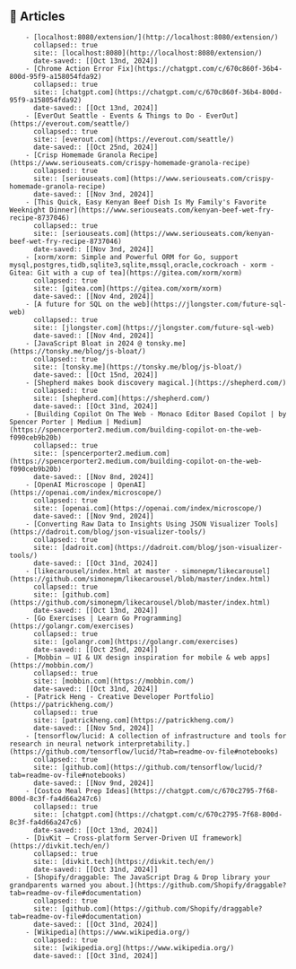 ## 🔖 Articles
        - [localhost:8080/extension/](http://localhost:8080/extension/)
          collapsed:: true
          site:: [localhost:8080](http://localhost:8080/extension/)
          date-saved:: [[Oct 13nd, 2024]]
        - [Chrome Action Error Fix](https://chatgpt.com/c/670c860f-36b4-800d-95f9-a158054fda92)
          collapsed:: true
          site:: [chatgpt.com](https://chatgpt.com/c/670c860f-36b4-800d-95f9-a158054fda92)
          date-saved:: [[Oct 13nd, 2024]]
        - [EverOut Seattle - Events & Things to Do - EverOut](https://everout.com/seattle/)
          collapsed:: true
          site:: [everout.com](https://everout.com/seattle/)
          date-saved:: [[Oct 25nd, 2024]]
        - [Crisp Homemade Granola Recipe](https://www.seriouseats.com/crispy-homemade-granola-recipe)
          collapsed:: true
          site:: [seriouseats.com](https://www.seriouseats.com/crispy-homemade-granola-recipe)
          date-saved:: [[Nov 3nd, 2024]]
        - [This Quick, Easy Kenyan Beef Dish Is My Family's Favorite Weeknight Dinner](https://www.seriouseats.com/kenyan-beef-wet-fry-recipe-8737046)
          collapsed:: true
          site:: [seriouseats.com](https://www.seriouseats.com/kenyan-beef-wet-fry-recipe-8737046)
          date-saved:: [[Nov 3nd, 2024]]
        - [xorm/xorm: Simple and Powerful ORM for Go, support mysql,postgres,tidb,sqlite3,sqlite,mssql,oracle,cockroach - xorm - Gitea: Git with a cup of tea](https://gitea.com/xorm/xorm)
          collapsed:: true
          site:: [gitea.com](https://gitea.com/xorm/xorm)
          date-saved:: [[Nov 4nd, 2024]]
        - [A future for SQL on the web](https://jlongster.com/future-sql-web)
          collapsed:: true
          site:: [jlongster.com](https://jlongster.com/future-sql-web)
          date-saved:: [[Nov 4nd, 2024]]
        - [JavaScript Bloat in 2024 @ tonsky.me](https://tonsky.me/blog/js-bloat/)
          collapsed:: true
          site:: [tonsky.me](https://tonsky.me/blog/js-bloat/)
          date-saved:: [[Oct 15nd, 2024]]
        - [Shepherd makes book discovery magical.](https://shepherd.com/)
          collapsed:: true
          site:: [shepherd.com](https://shepherd.com/)
          date-saved:: [[Oct 31nd, 2024]]
        - [Building Copilot On The Web - Monaco Editor Based Copilot | by Spencer Porter | Medium | Medium](https://spencerporter2.medium.com/building-copilot-on-the-web-f090ceb9b20b)
          collapsed:: true
          site:: [spencerporter2.medium.com](https://spencerporter2.medium.com/building-copilot-on-the-web-f090ceb9b20b)
          date-saved:: [[Nov 8nd, 2024]]
        - [OpenAI Microscope | OpenAI](https://openai.com/index/microscope/)
          collapsed:: true
          site:: [openai.com](https://openai.com/index/microscope/)
          date-saved:: [[Nov 9nd, 2024]]
        - [Converting Raw Data to Insights Using JSON Visualizer Tools](https://dadroit.com/blog/json-visualizer-tools/)
          collapsed:: true
          site:: [dadroit.com](https://dadroit.com/blog/json-visualizer-tools/)
          date-saved:: [[Oct 31nd, 2024]]
        - [likecarousel/index.html at master · simonepm/likecarousel](https://github.com/simonepm/likecarousel/blob/master/index.html)
          collapsed:: true
          site:: [github.com](https://github.com/simonepm/likecarousel/blob/master/index.html)
          date-saved:: [[Oct 13nd, 2024]]
        - [Go Exercises | Learn Go Programming](https://golangr.com/exercises)
          collapsed:: true
          site:: [golangr.com](https://golangr.com/exercises)
          date-saved:: [[Oct 25nd, 2024]]
        - [Mobbin — UI & UX design inspiration for mobile & web apps](https://mobbin.com/)
          collapsed:: true
          site:: [mobbin.com](https://mobbin.com/)
          date-saved:: [[Oct 31nd, 2024]]
        - [Patrick Heng - Creative Developer Portfolio](https://patrickheng.com/)
          collapsed:: true
          site:: [patrickheng.com](https://patrickheng.com/)
          date-saved:: [[Nov 5nd, 2024]]
        - [tensorflow/lucid: A collection of infrastructure and tools for research in neural network interpretability.](https://github.com/tensorflow/lucid/?tab=readme-ov-file#notebooks)
          collapsed:: true
          site:: [github.com](https://github.com/tensorflow/lucid/?tab=readme-ov-file#notebooks)
          date-saved:: [[Nov 9nd, 2024]]
        - [Costco Meal Prep Ideas](https://chatgpt.com/c/670c2795-7f68-800d-8c3f-fa4d66a247c6)
          collapsed:: true
          site:: [chatgpt.com](https://chatgpt.com/c/670c2795-7f68-800d-8c3f-fa4d66a247c6)
          date-saved:: [[Oct 13nd, 2024]]
        - [DivKit — Cross-platform Server-Driven UI framework](https://divkit.tech/en/)
          collapsed:: true
          site:: [divkit.tech](https://divkit.tech/en/)
          date-saved:: [[Oct 31nd, 2024]]
        - [Shopify/draggable: The JavaScript Drag & Drop library your grandparents warned you about.](https://github.com/Shopify/draggable?tab=readme-ov-file#documentation)
          collapsed:: true
          site:: [github.com](https://github.com/Shopify/draggable?tab=readme-ov-file#documentation)
          date-saved:: [[Oct 31nd, 2024]]
        - [Wikipedia](https://www.wikipedia.org/)
          collapsed:: true
          site:: [wikipedia.org](https://www.wikipedia.org/)
          date-saved:: [[Oct 31nd, 2024]]
